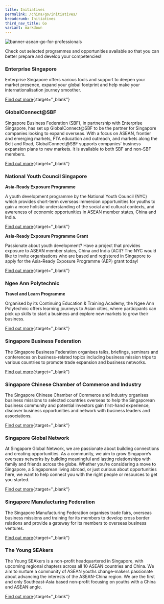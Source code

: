 ```yaml
---
title: Initiatives
permalink: /china/go/initiatives/
breadcrumb: Initiatives
third_nav_title: Go
variant: markdown
---
```

![banner-asean-go-for-professionals](\images\asean-professionals\For-young-professionals-new.jpg)

Check out selected programmes and opportunities available so that you can better prepare and develop your competencies!

### **Enterprise Singapore**

Enterprise Singapore offers various tools and support to deepen your market presence, expand your global footprint and help make your internationalisation journey smoother.

[Find out more](https://www.enterprisesg.gov.sg/grow-your-business/go-global){:target="_blank"}


### **GlobalConnect@SBF**

Singapore Business Federation (SBF), in partnership with Enterprise Singapore, has set up GlobalConnect@SBF to be the partner for Singapore companies looking to expand overseas. With a focus on ASEAN, frontier and emerging markets, FTA education and outreach, and markets along the Belt and Road, GlobalConnect@SBF supports companies’ business expansion plans to new markets. It is available to both SBF and non-SBF members.

[Find out more](https://globalconnect.sbf.org.sg/){:target="_blank"}

### **National Youth Council Singapore**

**Asia-Ready Exposure Programme**

A youth development programme by the National Youth Council (NYC) which provides short-term overseas immersion opportunities for youths to gain a more holistic understanding of the social and cultural contexts, and awareness of economic opportunities in ASEAN member states, China and India.

[Find out more](https://www.nyc.gov.sg/programmes-grants/asia-ready-exposure-programme){:target="_blank"}

**Asia-Ready Exposure Programme Grant**

Passionate about youth development? Have a project that provides exposure to ASEAN member states, China and India (ACI)? The NYC would like to invite organisations who are based and registered in Singapore to apply for the Asia-Ready Exposure Programme (AEP) grant today!

[Find out more](https://go.gov.sg/aepgrant){:target="_blank"}

### **Ngee Ann Polytechnic**

**Travel and Learn Programme**

Organised by its Continuing Education & Training Academy, the Ngee Ann Polytechnic offers learning journeys to Asian cities, where participants can pick up skills to start a business and explore new markets to grow their business.

[Find out more](https://www.cet.np.edu.sg/travel-and-learn/){:target="_blank"}

### **Singapore Business Federation**

The Singapore Business Federation organises talks, briefings, seminars and conferences on business-related topics including business mission trips to various countries to promote trade expansion and business networks.

[Find out more](https://www.sbf.org.sg/){:target="_blank"}

### **Singapore Chinese Chamber of Commerce and Industry**

The Singapore Chinese Chamber of Commerce and Industry organises business missions to selected countries overseas to help the Singaporean business community and potential investors gain first-hand experience, discover business opportunities and network with business leaders and associations.

[Find out more](https://www.sccci.org.sg/){:target="_blank"}

### **Singapore Global Network**

At Singapore Global Network, we are passionate about building connections and creating opportunities. As a community, we aim to grow Singapore’s overseas networks by building meaningful and lasting relationships with family and friends across the globe. Whether you’re considering a move to Singapore, a Singaporean living abroad, or just curious about opportunities here, we want to help connect you with the right people or resources to get you started.

[Find out more](http://www.singaporeglobalnetwork.gov.sg/){:target="_blank"}

### **Singapore Manufacturing Federation**

The Singapore Manufacturing Federation organises trade fairs, overseas business missions and training for its members to develop cross border relations and provide a gateway for its members to overseas business ventures.

[Find out more](https://www.smfederation.org.sg/Internationalisation){:target="_blank"}

### **The Young SEAkers**
The Young SEAkers is a non-profit headquartered in Singapore, with upcoming regional chapters across all 10 ASEAN countries and China. We aim to nurture a community of ASEAN youths change-makers passionate about advancing the interests of the ASEAN-China region. We are the first and only Southeast-Asia based non-profit focusing on youths with a China and ASEAN angle.

[Find out more](https://www.theyoungseakers.com/){:target="_blank"}